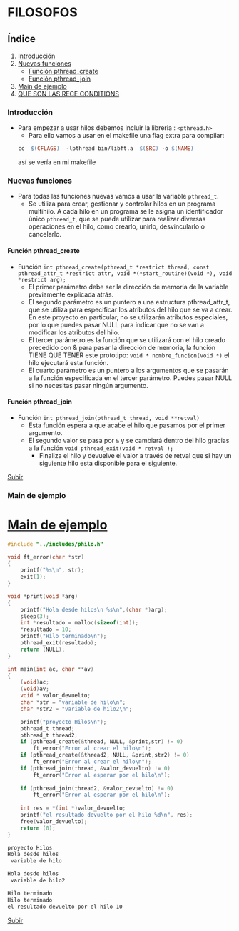 
# FILOSOFOS
## Índice

1. [Introducción](#introduccion)
2. [Nuevas funciones](#nuevas-funciones)
	- [Función pthread_create](#funcion-pthread_create)
	- [Función pthread_join](#funcion-pthread_join)
3. [Main de ejemplo](#main-de-ejemplo)
4. [QUE SON LAS RECE CONDITIONS](README2.md)

### Introducción
- Para empezar a usar hilos debemos incluir la libreria : `<pthread.h>`
	- Para ello vamos a usar en el makefile una flag extra para compilar:
	```Makefile
	cc  $(CFLAGS)  -lpthread bin/libft.a  $(SRC) -o $(NAME) 
	```
	así se vería en mi makefile

### Nuevas funciones

- Para todas las funciones nuevas vamos a usar la variable `pthread_t`.
	- Se utiliza para crear, gestionar y controlar hilos en un programa multihilo. A cada hilo en un programa se le asigna un identificador único `pthread_t`, que se puede utilizar para realizar diversas operaciones en el hilo, como crearlo, unirlo, desvincularlo o cancelarlo.

#### Función pthread_create

- Función `int pthread_create(pthread_t *restrict thread,
						  const pthread_attr_t *restrict attr,
						  void *(*start_routine)(void *),
						  void *restrict arg); `
	- El primer parámetro debe ser la dirección de memoria de la variable previamente explicada atrás.
	- El segundo parámetro es un puntero a una estructura pthread_attr_t, que se utiliza para especificar los atributos del hilo que se va a crear. En este proyecto en particular, no se utilizarán atributos especiales, por lo que puedes pasar NULL para indicar que no se van a modificar los atributos del hilo.
	- El tercer parámetro es la función que se utilizará con el hilo creado precedido con & para pasar la dirección de memoria, la función TIENE QUE TENER este prototipo: `void * nombre_funcion(void *)` el hilo ejecutará esta función.
	- El cuarto parámetro es un puntero a los argumentos que se pasarán a la función especificada en el tercer parámetro. Puedes pasar NULL si no necesitas pasar ningún argumento.

#### Función pthread_join

- Función `int pthread_join(pthread_t thread, void **retval)`
	- Esta función espera a que acabe el hilo que pasamos por el primer argumento.
	- El segundo valor se pasa por `&` y se cambiará dentro del hilo gracias a la función `void pthread_exit(void * retval );`
		- Finaliza el hilo y devuelve el valor a través de retval que si hay un siguiente hilo esta disponible para el siguiente.

[Subir](#filosofos)
### Main de ejemplo

# [Main de ejemplo](srcs/hilos00.c)

```c
#include "../includes/philo.h"

void ft_error(char *str)
{
    printf("%s\n", str);
    exit(1);
}

void *print(void *arg)
{
    printf("Hola desde hilos\n %s\n",(char *)arg);
	sleep(3);
    int *resultado = malloc(sizeof(int));
    *resultado = 10;
	printf("Hilo terminado\n");
    pthread_exit(resultado);
    return (NULL);
}

int main(int ac, char **av)
{
    (void)ac;
    (void)av;
    void * valor_devuelto;
    char *str = "variable de hilo\n";
    char *str2 = "variable de hilo2\n";

    printf("proyecto Hilos\n");
    pthread_t thread;
	pthread_t thread2;
    if (pthread_create(&thread, NULL, &print,str) != 0)
        ft_error("Error al crear el hilo\n");
    if (pthread_create(&thread2, NULL, &print,str2) != 0)
        ft_error("Error al crear el hilo\n");    
    if (pthread_join(thread, &valor_devuelto) != 0)
        ft_error("Error al esperar por el hilo\n");
        
    if (pthread_join(thread2, &valor_devuelto) != 0)
        ft_error("Error al esperar por el hilo\n");
        
    int res = *(int *)valor_devuelto;
    printf("el resultado devuelto por el hilo %d\n", res);
    free(valor_devuelto);
    return (0);
}
```
``` bash
proyecto Hilos
Hola desde hilos
 variable de hilo

Hola desde hilos
 variable de hilo2

Hilo terminado
Hilo terminado
el resultado devuelto por el hilo 10
```
[Subir](#filosofos)
